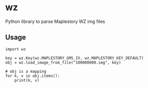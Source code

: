 # wz
Python library to parse Maplestory WZ img files

## Usage
```
import wz

key = wz.Key(wz.MAPLESTORY_GMS_IV, wz.MAPLESTORY_KEY_DEFAULT)
obj = wz.load_image_from_file("100000000.img", key)

# obj is a mapping
for k, v in obj.items():
	print(k, v)
```
